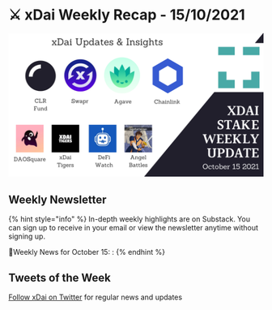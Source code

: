# ⚔️ xDai Weekly Recap - 15/10/2021

![](<../../../../.gitbook/assets/weekly-update (6).png>)

## Weekly Newsletter <a href="weekly-newsletter" id="weekly-newsletter"></a>

{% hint style="info" %}
In-depth weekly highlights are on Substack. You can sign up to receive in your email or view the newsletter anytime without signing up.

📰Weekly News for October 15: :
{% endhint %}

## Tweets of the Week <a href="tweets-of-the-week" id="tweets-of-the-week"></a>

​[Follow xDai on Twitter](https://twitter.com/xdaichain) for regular news and updates
